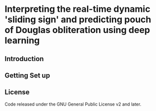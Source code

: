 # Interpreting the real-time dynamic 'sliding sign' and predicting pouch of Douglas obliteration using deep learning

## Introduction

## Getting Set up

## License

Code released under the GNU General Public License v2 and later.